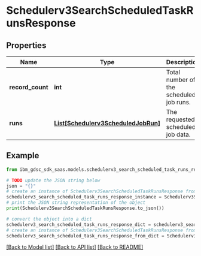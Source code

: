 # Schedulerv3SearchScheduledTaskRunsResponse


## Properties

Name | Type | Description | Notes
------------ | ------------- | ------------- | -------------
**record_count** | **int** | Total number of the scheduled job runs. | [optional] 
**runs** | [**List[Schedulerv3ScheduledJobRun]**](Schedulerv3ScheduledJobRun.md) | The requested scheduled job data. | [optional] 

## Example

```python
from ibm_gdsc_sdk_saas.models.schedulerv3_search_scheduled_task_runs_response import Schedulerv3SearchScheduledTaskRunsResponse

# TODO update the JSON string below
json = "{}"
# create an instance of Schedulerv3SearchScheduledTaskRunsResponse from a JSON string
schedulerv3_search_scheduled_task_runs_response_instance = Schedulerv3SearchScheduledTaskRunsResponse.from_json(json)
# print the JSON string representation of the object
print(Schedulerv3SearchScheduledTaskRunsResponse.to_json())

# convert the object into a dict
schedulerv3_search_scheduled_task_runs_response_dict = schedulerv3_search_scheduled_task_runs_response_instance.to_dict()
# create an instance of Schedulerv3SearchScheduledTaskRunsResponse from a dict
schedulerv3_search_scheduled_task_runs_response_from_dict = Schedulerv3SearchScheduledTaskRunsResponse.from_dict(schedulerv3_search_scheduled_task_runs_response_dict)
```
[[Back to Model list]](../README.md#documentation-for-models) [[Back to API list]](../README.md#documentation-for-api-endpoints) [[Back to README]](../README.md)


